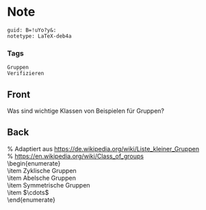 # Note
```
guid: B=!uYo?y&:
notetype: LaTeX-deb4a
```

### Tags
```
Gruppen
Verifizieren
```

## Front
Was sind wichtige Klassen von Beispielen für Gruppen?

## Back
<div>% Adaptiert aus <a href="https://de.wikipedia.org/wiki/Liste_kleiner_Gruppen">https://de.wikipedia.org/wiki/Liste_kleiner_Gruppen</a></div><div>% <a href="https://en.wikipedia.org/wiki/Class_of_groups">https://en.wikipedia.org/wiki/Class_of_groups</a></div><div>
</div>\begin{enumerate}<div>\item Zyklische Gruppen</div><div>\item Abelsche Gruppen</div><div>\item Symmetrische Gruppen</div><div>\item $\cdots$</div><div>\end{enumerate}</div>

